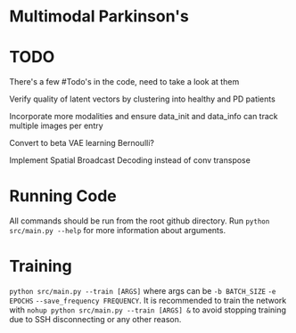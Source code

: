 # Multimodal Parkinson's

# TODO

There's a few #Todo's in the code, need to take a look at them

Verify quality of latent vectors by clustering into healthy and PD patients

Incorporate more modalities and ensure data_init and data_info can track multiple images per entry

Convert to beta VAE learning Bernoulli?

Implement Spatial Broadcast Decoding instead of conv transpose

# Running Code

All commands should be run from the root github directory. Run `python src/main.py --help` for more information about arguments.

# Training

`python src/main.py --train [ARGS]` where args can be `-b BATCH_SIZE` `-e EPOCHS` `--save_frequency FREQUENCY`. It is recommended to train the network with `nohup python src/main.py --train [ARGS] &` to avoid stopping training due to SSH disconnecting or any other reason.  
